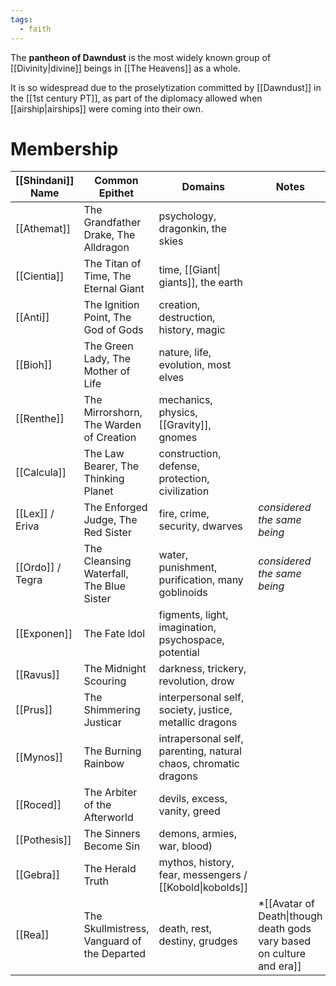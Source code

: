 ```yaml
---
tags:
  - faith
---
```

The **pantheon of Dawndust** is the most widely known group of [[Divinity|divine]] beings in [[The Heavens]] as a whole.

It is so widespread due to the proselytization committed by [[Dawndust]] in the [[1st century PT]], as part of the diplomacy allowed when [[airship|airships]] were coming into their own.

# Membership

| [[Shindani]] Name | Common Epithet | Domains | Notes |
| ---- | ---- | ---- | ---- |
| [[Athemat]] | The Grandfather Drake, The Alldragon | psychology, dragonkin, the skies |  |
| [[Cientia]] | The Titan of Time, The Eternal Giant | time, [[Giant\| giants]], the earth |
| [[Anti]] | The Ignition Point, The God of Gods | creation, destruction, history, magic |  |
| [[Bioh]] | The Green Lady, The Mother of Life | nature, life, evolution, most elves |  |
| [[Renthe]] | The Mirrorshorn, The Warden of Creation | mechanics, physics, [[Gravity]], gnomes |  |
| [[Calcula]] | The Law Bearer, The Thinking Planet | construction, defense, protection, civilization |  |
| [[Lex]] / Eriva | The Enforged Judge, The Red Sister | fire, crime, security, dwarves | *considered the same being* |
| [[Ordo]] / Tegra | The Cleansing Waterfall, The Blue Sister | water, punishment, purification, many goblinoids | *considered the same being* |
| [[Exponen]] | The Fate Idol | figments, light, imagination, psychospace, potential |  |
| [[Ravus]] | The Midnight Scouring | darkness, trickery, revolution, drow |  |
| [[Prus]] | The Shimmering Justicar | interpersonal self, society, justice, metallic dragons |  |
| [[Mynos]] | The Burning Rainbow | intrapersonal self, parenting, natural chaos, chromatic dragons |  |
| [[Roced]] | The Arbiter of the Afterworld | devils, excess, vanity, greed |  |
| [[Pothesis]] | The Sinners Become Sin | demons, armies, war, blood) |  |
| [[Gebra]] | The Herald Truth | mythos, history, fear, messengers / [[Kobold\|kobolds]] |  |
| [[Rea]] | The Skullmistress, Vanguard of the Departed | death, rest, destiny, grudges | *[[Avatar of Death\|though death gods vary based on culture and era]] |